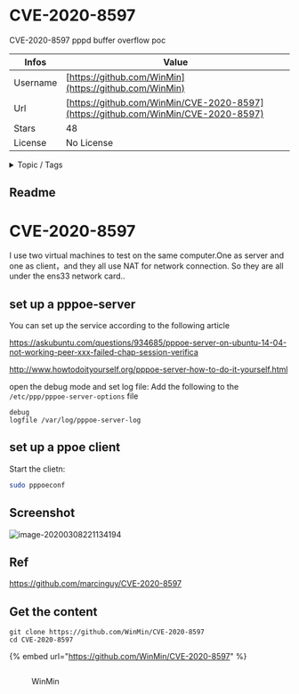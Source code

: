 # CVE-2020-8597

CVE-2020-8597 pppd buffer overflow poc

| Infos    | Value                                                              |
| -------- | -------------------------------------------------------------------|
| Username | [https://github.com/WinMin](https://github.com/WinMin) |
| Url      | [https://github.com/WinMin/CVE-2020-8597](https://github.com/WinMin/CVE-2020-8597)                                               |
| Stars    | 48                                                          |
| License  | No License                                                        |

<details>

<summary>Topic / Tags</summary>

* cve-2020-8597* poc* pppd-bufferoverlfow

</details>

## Readme

# CVE-2020-8597

I use two virtual machines to test on the same computer.One as server and one as client，and they all use NAT for network connection.
So they are all under the ens33 network card..

## set up a pppoe-server

You can set up the service according to the following article

https://askubuntu.com/questions/934685/pppoe-server-on-ubuntu-14-04-not-working-peer-xxx-failed-chap-session-verifica

http://www.howtodoityourself.org/pppoe-server-how-to-do-it-yourself.html

open the debug mode and set log file:
Add the following to the `/etc/ppp/pppoe-server-options` file
```
debug
logfile /var/log/pppoe-server-log
```

## set up a ppoe client

Start the clietn:

```bash
sudo pppoeconf 
```

## Screenshot

![image-20200308221134194](./img/crash.png)

## Ref

https://github.com/marcinguy/CVE-2020-8597



## Get the content

```
git clone https://github.com/WinMin/CVE-2020-8597
cd CVE-2020-8597
```

{% embed url="https://github.com/WinMin/CVE-2020-8597" %}

<figure><img src="https://avatars.githubusercontent.com/u/18380453?v=4" alt=""><figcaption><p>WinMin</p></figcaption></figure>

